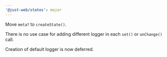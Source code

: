 ```yaml
---
'@just-web/states': major
---
```


Move `meta?` to `createState()`.

There is no use case for adding different logger in each `set()` or `onChange()` call.

Creation of default logger is now deferred.
